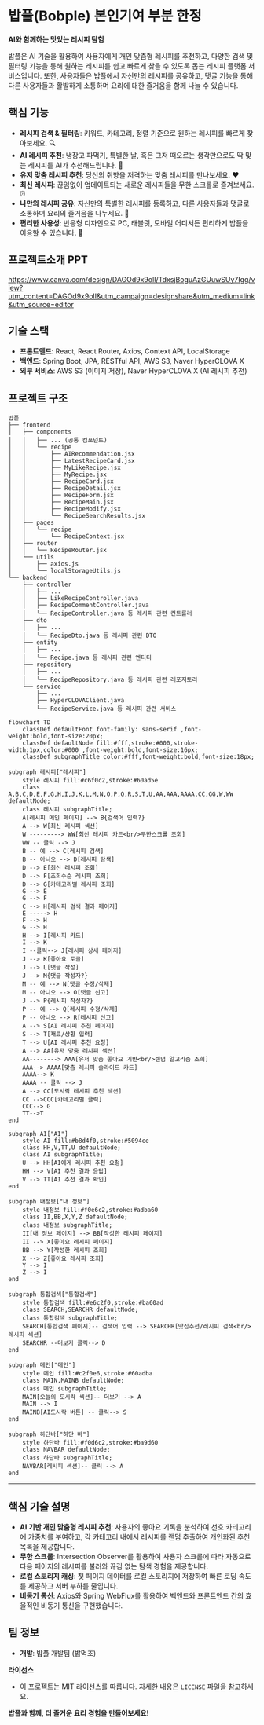 # 밥플(Bobple) 본인기여 부분 한정

**AI와 함께하는 맛있는 레시피 탐험**

밥플은 AI 기술을 활용하여 사용자에게 개인 맞춤형 레시피를 추천하고, 다양한 검색 및 필터링 기능을 통해 원하는 레시피를 쉽고 빠르게 찾을 수 있도록 돕는 레시피 플랫폼 서비스입니다. 또한, 사용자들은 밥플에서 자신만의 레시피를 공유하고, 댓글 기능을 통해 다른 사용자들과 활발하게 소통하며 요리에 대한 즐거움을 함께 나눌 수 있습니다. 

## 핵심 기능

* **레시피 검색 & 필터링**: 키워드, 카테고리, 정렬 기준으로 원하는 레시피를 빠르게 찾아보세요. 🔍
* **AI 레시피 추천**: 냉장고 파먹기, 특별한 날, 혹은 그저 떠오르는 생각만으로도 딱 맞는 레시피를 AI가 추천해드립니다. 🤖
* **유저 맞춤 레시피 추천**: 당신의 취향을 저격하는 맞춤 레시피를 만나보세요. ❤️
* **최신 레시피**: 끊임없이 업데이트되는 새로운 레시피들을 무한 스크롤로 즐겨보세요. ⏰
* **나만의 레시피 공유**: 자신만의 특별한 레시피를 등록하고, 다른 사용자들과 댓글로 소통하며 요리의 즐거움을 나누세요. 💬
* **편리한 사용성**: 반응형 디자인으로 PC, 태블릿, 모바일 어디서든 편리하게 밥플을 이용할 수 있습니다. 📱

## 프로젝트소개 PPT

[https://www.canva.com/design/DAGOd9x9olI/TdxsjBoguAzGUuwSUy7Igg/view?utm_content=DAGOd9x9olI&utm_campaign=designshare&utm_medium=link&utm_source=editor
](https://www.canva.com/design/DAGO39M5cug/GZswv0GTmSk_QwyPXvInRg/view?utm_content=DAGO39M5cug&utm_campaign=designshare&utm_medium=link&utm_source=editor)
## 기술 스택

* **프론트엔드**: React, React Router, Axios, Context API, LocalStorage
* **백엔드**: Spring Boot, JPA, RESTful API, AWS S3, Naver HyperCLOVA X
* **외부 서비스**: AWS S3 (이미지 저장), Naver HyperCLOVA X (AI 레시피 추천)

## 프로젝트 구조

```
밥플
├── frontend
│   ├── components
│   │   ├── ... (공통 컴포넌트)
│   │   └── recipe
│   │       ├── AIRecommendation.jsx
│   │       ├── LatestRecipeCard.jsx
│   │       ├── MyLikeRecipe.jsx
│   │       ├── MyRecipe.jsx
│   │       ├── RecipeCard.jsx
│   │       ├── RecipeDetail.jsx
│   │       ├── RecipeForm.jsx
│   │       ├── RecipeMain.jsx
│   │       ├── RecipeModify.jsx 
│   │       └── RecipeSearchResults.jsx
│   ├── pages
│   │   └── recipe
│   │       └── RecipeContext.jsx
│   ├── router
│   │   └── RecipeRouter.jsx
│   └── utils
│       ├── axios.js
│       └── localStorageUtils.js
└── backend
    ├── controller
    │   ├── ...
    │   ├── LikeRecipeController.java
    │   ├── RecipeCommentController.java
    │   └── RecipeController.java 등 레시피 관련 컨트롤러
    ├── dto
    │   ├── ...
    │   └── RecipeDto.java 등 레시피 관련 DTO
    ├── entity
    │   ├── ...
    │   └── Recipe.java 등 레시피 관련 엔티티
    ├── repository
    │   ├── ...
    │   └── RecipeRepository.java 등 레시피 관련 레포지토리
    └── service
        ├── ...
        ├── HyperCLOVAClient.java
        └── RecipeService.java 등 레시피 관련 서비스
```
```mermaid
flowchart TD
    classDef defaultFont font-family: sans-serif ,font-weight:bold,font-size:20px;
    classDef defaultNode fill:#fff,stroke:#000,stroke-width:1px,color:#000 ,font-weight:bold,font-size:16px;
    classDef subgraphTitle color:#fff,font-weight:bold,font-size:18px;

subgraph 레시피["레시피"]
    style 레시피 fill:#c6f0c2,stroke:#60ad5e
    class A,B,C,D,E,F,G,H,I,J,K,L,M,N,O,P,Q,R,S,T,U,AA,AAA,AAAA,CC,GG,W,WW defaultNode;
    class 레시피 subgraphTitle;
    A[레시피 메인 페이지] --> B{검색어 입력?}
    A --> W[최신 레시피 섹션]
    W ---------> WW[최신 레시피 카드<br/>무한스크롤 조회]
    WW -- 클릭 --> J
    B -- 예 --> C[레시피 검색]
    B -- 아니오 --> D[레시피 탐색]
    D --> E[최신 레시피 조회]
    D --> F[조회수순 레시피 조회]
    D --> G[카테고리별 레시피 조회]
    G --> E
    G --> F
    C --> H[레시피 검색 결과 페이지]
    E -----> H
    F --> H
    G --> H
    H --> I[레시피 카드]
    I --> K
    I --클릭--> J[레시피 상세 페이지]
    J --> K[좋아요 토글]
    J --> L[댓글 작성]
    J --> M{댓글 작성자?}
    M -- 예 --> N[댓글 수정/삭제]
    M -- 아니오 --> O[댓글 신고]
    J --> P{레시피 작성자?}
    P -- 예 --> Q[레시피 수정/삭제]
    P -- 아니오 --> R[레시피 신고]
    A --> S[AI 레시피 추천 페이지]
    S --> T[재료/상황 입력]
    T --> U[AI 레시피 추천 요청]
    A --> AA[유저 맞춤 레시피 섹션]
    AA--------> AAA[유저 맞춤 좋아요 기반<br/>랜덤 알고리즘 조회]
    AAA--> AAAA[맞춤 레시피 슬라이드 카드]
    AAAA--> K
    AAAA -- 클릭 --> J
    A --> CC[도시락 레시피 추천 섹션]
    CC -->CCC[카테고리별 클릭]
    CCC--> G
    TT-->T
end

subgraph AI["AI"]
    style AI fill:#b8d4f0,stroke:#5094ce
    class HH,V,TT,U defaultNode;
    class AI subgraphTitle;
    U --> HH[AI에게 레시피 추천 요청]
    HH --> V[AI 추천 결과 응답]
    V --> TT[AI 추천 결과 확인]
end

subgraph 내정보["내 정보"]
    style 내정보 fill:#f0e6c2,stroke:#adba60
    class II,BB,X,Y,Z defaultNode;
    class 내정보 subgraphTitle;
    II[내 정보 페이지] --> BB[작성한 레시피 페이지]
    II --> X[좋아요 레시피 페이지]
    BB --> Y[작성한 레시피 조회]
    X --> Z[좋아요 레시피 조회]
    Y --> I
    Z --> I
end

subgraph 통합검색["통합검색"]
    style 통합검색 fill:#e6c2f0,stroke:#ba60ad
    class SEARCH,SEARCHR defaultNode;
    class 통합검색 subgraphTitle;
    SEARCH[통합검색 페이지]-- 검색어 입력 --> SEARCHR[맛집추천/레시피 검색<br/>레시피 섹션]
    SEARCHR --더보기 클릭--> D
end

subgraph 메인["메인"]
    style 메인 fill:#c2f0e6,stroke:#60adba
    class MAIN,MAINB defaultNode;
    class 메인 subgraphTitle;
    MAIN[오늘의 도시락 섹션]-- 더보기 --> A
    MAIN --> I
    MAINB[AI도시락 버튼] -- 클릭--> S
end

subgraph 하단바["하단 바"]
    style 하단바 fill:#f0d6c2,stroke:#ba9d60
    class NAVBAR defaultNode;
    class 하단바 subgraphTitle;
    NAVBAR[레시피 섹션]-- 클릭 --> A
end
```

---


## 핵심 기술 설명

* **AI 기반 개인 맞춤형 레시피 추천**: 사용자의 좋아요 기록을 분석하여 선호 카테고리에 가중치를 부여하고, 각 카테고리 내에서 레시피를 랜덤 추출하여 개인화된 추천 목록을 제공합니다.
* **무한 스크롤**: Intersection Observer를 활용하여 사용자 스크롤에 따라 자동으로 다음 페이지의 레시피를 불러와 끊김 없는 탐색 경험을 제공합니다.
* **로컬 스토리지 캐싱**: 첫 페이지 데이터를 로컬 스토리지에 저장하여 빠른 로딩 속도를 제공하고 서버 부하를 줄입니다.
* **비동기 통신**: Axios와 Spring WebFlux를 활용하여 벡엔드와 프론트엔드 간의 효율적인 비동기 통신을 구현했습니다.

## 팀 정보

* **개발**: 밥플 개발팀 (밥먹조)

**라이선스**

* 이 프로젝트는 MIT 라이선스를 따릅니다. 자세한 내용은 `LICENSE` 파일을 참고하세요.

**밥플과 함께, 더 즐거운 요리 경험을 만들어보세요!** 
